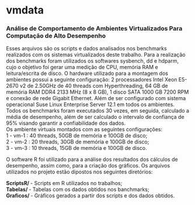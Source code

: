 # vmdata

<h3> Análise de Comportamento de Ambientes Virtualizados Para Computação de Alto Desempenho </h3>

Esses arquivos são os scripts e dados analisados nos benchmarks realizados com os sistemas virtualizados deste trabalho.
Para a realização dos benchmarks foram utilizados os softwares sysbench, dd e hdparm, cujo o objetivo foi gerar uma medição de CPU, memória RAM e leitura/escrita de disco. 
O hardware utilizado para a montagem dos ambientes possui a seguinte configuração: 2 processadores Intel Xeon E5-2670 v2 de 2.50GHz de 40 threads com Hyperthreading, 64 GB de memória RAM DDR4 2133 MHz (8 x 8 GB), 1 disco SATA 1000 GB 7200 RPM e conexão de rede Gigabit Ethernet. Além de ser configurado com sistema operacional Suse Linux Enterprise Server 12.1 em todos os ambientes.
Todos os benchmarks foram executados 30 vezes, em seguida, calculado a média de desempenho, além de ser calculado o intervalo de confiança de 95% visando garantir a confiabilidade dos dados.</br>
Os ambiente virtuais montados com as seguintes configurações:</br>
  1 - vm-1 : 40 threads, 50GB de memória e 100GB de disco; </br>
  2 - vm-2 : 20 threads, 30GB de memória e 100GB de disco; </br>
  3 - vm-3 : 10 threads, 15GB de memória e 100GB de disco. </br>

O software R foi utilizado para a análise dos resultados dos cálculos de desempenho, assim como, para a criação dos gráficos. Os  arquivos utilizados no projeto estão dipostos nos seguintes diretórios:</br>

 <b> ScriptsR/ </b> - Scripts em R utilizados no trabalhos; </br>
 <b> Tabelas/ </b> - Tabelas com os dados obtidos nos banchmarks; </br>
 <b> Graficos/ </b> - Gráficos gerados a partir dos scripts e dos dados obtidos. </br>
